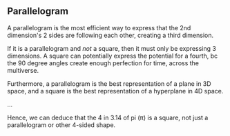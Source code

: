 ## Parallelogram

A parallelogram is the most efficient way to express that the 2nd dimension's 2 sides are following each other, creating a third dimension.

If it is a parallelogram and *not* a square, then it must only be expressing 3 dimensions. A square can potentially express the potential for a fourth, bc the 90 degree angles create enough perfection for time, across the multiverse.

Furthermore, a parallelogram is the best representation of a plane in 3D space, and a square is the best representation of a hyperplane in 4D space.

...

Hence, we can deduce that the 4 in 3.14 of pi (π) is a square, not just a parallelogram or other 4-sided shape.